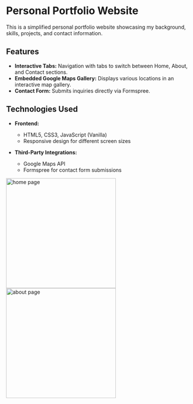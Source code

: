 # Personal Portfolio Website

This is a simplified personal portfolio website showcasing my background, skills, projects, and contact information.

## Features

- **Interactive Tabs:** Navigation with tabs to switch between Home, About, and Contact sections.
- **Embedded Google Maps Gallery:** Displays various locations in an interactive map gallery.
- **Contact Form:** Submits inquiries directly via Formspree.

## Technologies Used

- **Frontend:** 
  - HTML5, CSS3, JavaScript (Vanilla)
  - Responsive design for different screen sizes

- **Third-Party Integrations:**
  - Google Maps API
  - Formspree for contact form submissions
    
<img height="300" alt="home page" src="https://github.com/user-attachments/assets/ce6de3b9-17a7-4a68-ae94-18a403f99735" />
<img height="300" alt="about page" src="https://github.com/user-attachments/assets/80f58a14-fcb0-4cc5-9e4b-cebd1c73be64" />
